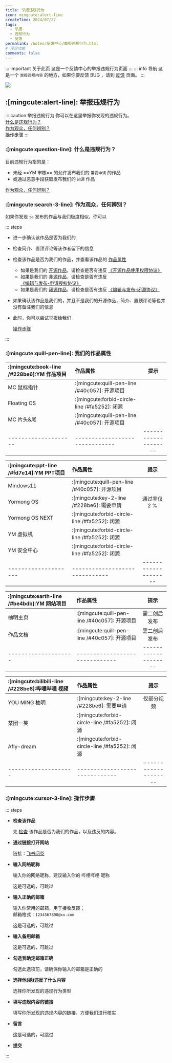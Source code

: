 ```yaml
---
title: 举报违规行为
icon: mingcute:alert-line
createTime: 2024/07/27
tags:
  - 举报
  - 违规行为
  - 反馈
permalink: /notes/反馈中心/举报违规行为.html
# 评论功能
comments: false
---
```


::: important 关于此页
这是一个反馈中心的举报违规行为页面
:::
::: info 导航
这是一个 `举报违规内容` 的地方，如果你要反馈 BUG ，请到 [反馈](/notes/反馈中心/反馈.html) 页面。
:::

![](https://ri.youming.v6.army/jb.png)

## :[mingcute:alert-line]: 举报违规行为

::: caution 举报违规行为
你可以在这里举报你发现的违规行为。  
[什么是违规行为？](#什么是违规行为)  
[作为观众，任何辨别？](#作为观众-任何辨别)  
[操作步骤](#操作步骤)
:::

### :[mingcute:question-line]: 什么是违规行为？

目前违规行为指的是：
- 未经 ==YM 审核== 的允许发布我们的 `需要申请` 的作品
- 或通过恶意手段获取发布我们的 `闭源` 作品

[作为观众，任何辨别？](#作为观众-任何辨别)

### :[mingcute:search-3-line]: 作为观众，任何辨别？

如果你发现 `ta` 发布的作品与我们极度相似，你可以

::: steps

- 进一步确认该作品是否为我们的
- 检查简介、置顶评论等该作者留下的信息
- 检查该作品是否为我们的作品，并查看该作品的 [作品属性](#我们的作品属性)

  - 如果是我们的 [开源作品](#我们的作品属性)，请检查是否有违反 [《开源作品使用权限协议》](/notes/协议/开源.html)
  - 如果是我们的 [非源作品](#我们的作品属性)，请检查是否有违反 [《编辑与发布-申请授权协议》](/notes/协议/申请.html)
  - 如果是我们的 [闭源作品](#我们的作品属性)，请检查是否有违反 [《编辑与发布-闭源协议》](/notes/协议/闭源.html)

- 如果确认该作品是我们的，并且不是我们的开源作品，简介、置顶评论等也并没有备注我们的信息
- 此时，你可以尝试举报给我们

   [操作步骤](#操作步骤)

:::

### :[mingcute:quill-pen-line]: 我们的作品属性

|:[mingcute:book-line /#228be6]:YM 作品项目                         | 作品属性 |  提示  |
|:-                 |:-                                            |:-:     |
|MC 鼠标指针         | :[mingcute:quill-pen-line /#40c057]: 开源项目 |        |
|Floating OS        | :[mingcute:forbid-circle-line /#fa5252]: 闭源 |        |
|MC 片头&尾         | :[mingcute:quill-pen-line /#40c057]: 开源项目  |        |
|--------------------|------------------------------|--------------------|

|:[mingcute:ppt-line /#fd7e14]:YM PPT项目                                | 作品属性 |  提示  |
|:-                 |:-                                                  |:-:     |
|Mindows11          | :[mingcute:quill-pen-line /#40c057]: 开源项目       |       |
|Yormong OS         | :[mingcute:key-2-line /#228be6]: 需要申请           | 通过率仅 2 % |
|Yormong OS NEXT    | :[mingcute:forbid-circle-line /#fa5252]: 闭源      |       |
|YM 虚拟机           | :[mingcute:forbid-circle-line /#fa5252]: 闭源      |       |
|YM 安全中心         | :[mingcute:forbid-circle-line /#fa5252]: 闭源      |       |
|--------------------|------------------------------|--------------------|

|:[mingcute:earth-line /#be4bdb]:YM 网站项目                          | 作品属性 |  提示  |
|:-                 |:-                                              |:-:          |
|柚明主页            | :[mingcute:quill-pen-line /#40c057]: 开源项目   | 需二创后发布 |
|作品文档            | :[mingcute:quill-pen-line /#40c057]: 开源项目   | 需二创后发布 |
|--------------------|------------------------------|--------------------|

|:[mingcute:bilibili-line /#228be6]:哔哩哔哩 视频                       | 作品属性 |  提示  |
|:-                 |:-                                                |:-:     |
|YOU MING 柚明       | :[mingcute:key-2-line /#228be6]: 需要申请        | 仅部分视频 |
|某团一笑            | :[mingcute:forbid-circle-line /#fa5252]: 闭源    |       |
|Afly-dream         | :[mingcute:forbid-circle-line /#fa5252]: 闭源    |       |
|--------------------|------------------------------|--------------------|

### :[mingcute:cursor-3-line]: 操作步骤

::: steps

- <p style="font-weight: bold;">检查该作品</p>

  先 [检查](#什么是违规行为) 该作品是否为我们的作品，以及违反的内容。

- <p style="font-weight: bold;">通过链接打开网站</p>

  链接：[飞书问卷](https://you-ming.feishu.cn/share/base/form/shrcn30zt9dLEdM4VuMGrakoQ2c)

- <p style="font-weight: bold;">输入网络昵称</p>

  输入你的网络昵称，建议输入你的 哔哩哔哩 昵称

  这是可选的，可跳过

- <p style="font-weight: bold;">输入正确的邮箱</p>

  输入你常用的邮箱，用于接收反馈；  
  邮箱格式：`1234567890@xx.com`

  这是可选的，可跳过

- <p style="font-weight: bold;">输入备用邮箱</p>

  这是可选的，可跳过

- <p style="font-weight: bold;">勾选我确定邮箱正确</p>

  勾选此选项前，请确保你输入的邮箱是正确的

- <p style="font-weight: bold;">选择他(她)违反了什么内容</p>

  选择你所发现的违规行为类型

- <p style="font-weight: bold;">填写违规内容的链接</p>

  填写你所发现的违规内容的链接，方便我们进行核实

- <p style="font-weight: bold;">留言</p>
  
  这是可选的，可跳过

- <p style="font-weight: bold;">提交</p>

:::
